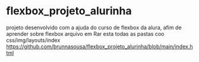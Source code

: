 # flexbox_projeto_alurinha
projeto desenvolvido com a ajuda do curso de flexbox da alura, afim de aprender sobre flexbox
arquivo em Rar esta todas as pastas coo css/img/layouts/index
https://github.com/brunnasousa/flexbox_projeto_alurinha/blob/main/index.html
